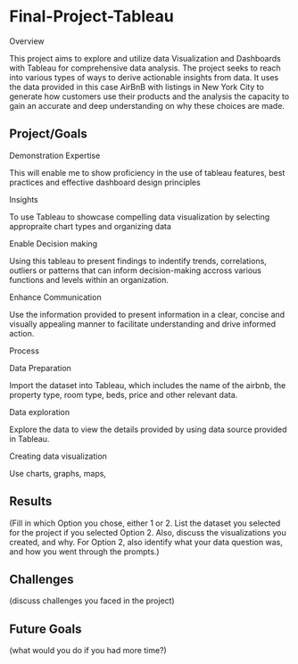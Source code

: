 # Final-Project-Tableau
Overview

This project aims to explore and utilize data Visualization and Dashboards with Tableau for comprehensive data analysis. The project seeks to reach into various types of ways to derive actionable insights from data. It uses the data provided in this case AirBnB with listings in New York City to generate how customers use their products and the analysis the capacity to gain an accurate and deep understanding on why these choices are made.



## Project/Goals

Demonstration Expertise

This will enable me to show proficiency in the use of tableau features, best practices and effective dashboard design principles

Insights 

To use Tableau to showcase compelling data visualization by selecting appropraite chart types and organizing data

Enable Decision making

Using this tableau to present findings to indentify trends, correlations, outliers or patterns that can inform decision-making accross various functions and levels  within an organization.

Enhance Communication

Use the information provided to present information in a clear, concise and visually appealing manner to facilitate understanding and drive informed action.



Process


Data Preparation

Import the dataset into Tableau, which includes the name of the airbnb, the property type, room type, beds, price and other relevant data.

Data exploration

Explore the data to view the details provided by using data source provided in Tableau.

Creating data visualization

Use charts, graphs, maps, 




## Results
(Fill in which Option you chose, either 1 or 2. List the dataset you selected for the project if you selected Option 2. Also, discuss the visualizations you created, and why. For Option 2, also identify what your data question was, and how you went through the prompts.)

## Challenges 
(discuss challenges you faced in the project)

## Future Goals
(what would you do if you had more time?)
